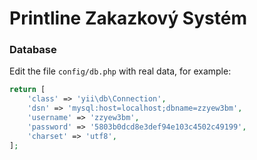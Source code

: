 Printline Zakazkový Systém
============================


### Database

Edit the file `config/db.php` with real data, for example:

```php
return [
    'class' => 'yii\db\Connection',
	'dsn' => 'mysql:host=localhost;dbname=zzyew3bm',
	'username' => 'zzyew3bm',
	'password' => '5803b0dcd8e3def94e103c4502c49199',
	'charset' => 'utf8',
];
```